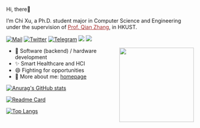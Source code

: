 Hi, there:wave:

I’m Chi Xu, a Ph.D. student major in Computer Science and Engineering under the supervision of <a href="https://www.cse.ust.hk/~qianzh/" style="color: brown; text-decoration: underline">Prof. Qian Zhang</a>, in HKUST.

[![Mail](https://img.shields.io/badge/-chi.xu@connect.ust.hk-critical?style=flat-square&logo=Gmail&logoColor=white)](mailto:cxubs@cse.ust.hk)
[![Twitter](https://img.shields.io/twitter/url?style=social&url=https%3A%2F%2Ftwitter.com%2FEricXuChi)](https://twitter.com/EricXuChi)
[![Telegram](https://img.shields.io/badge/-Telegram-00ADD8?style=flat-square&logo=Telegram&logoColor=white)](https://t.me/ERICXUCHI)
[![](https://img.shields.io/badge/-Java-007396?style=flat-square&logo=java&logoColor=white)](https://www.oracle.com/java/)
[![](https://img.shields.io/badge/-Python-3776AB?style=flat-square&logo=python&logoColor=white)](https://www.python.org/)

<img align='right' src='https://octodex.github.com/images/total-eclipse-of-the-octocat.jpg' width='200"'>


- 🔭 Software (backend) / hardware development
- ✨ Smart Healthcare and HCI
- 😄 Fighting for opportunities
- 💬 More about me: [homepage](https://ericxuchi.github.io)

[![Anurag's GitHub stats](https://github-readme-stats-lac-sigma-95.vercel.app/api?username=ERICXUCHI&count_private=true&show_icons=true&bg_color=30,e96443,904e95&title_color=fff&text_color=fff)](https://github.com/anuraghazra/github-readme-stats)

[![Readme Card](https://github-readme-stats-lac-sigma-95.vercel.app/api/pin/?username=ERICXUCHI&repo=Pac-Man)](https://github.com/anuraghazra/github-readme-stats)

[![Top Langs](https://github-readme-stats-lac-sigma-95.vercel.app/api/top-langs/?username=ERICXUCHI)](https://github.com/anuraghazra/github-readme-stats)



